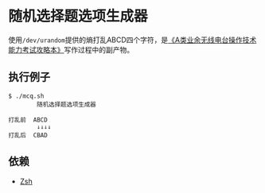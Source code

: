 # 随机选择题选项生成器

使用`/dev/urandom`提供的熵打乱ABCD四个字符，是[《A类业余无线电台操作技术能力考试攻略本》](https://github.com/mike2718/ham)写作过程中的副产物。

## 执行例子

```
$ ./mcq.sh
        随机选择题选项生成器

打乱前  ABCD
        ↓↓↓↓
打乱后  CBAD
```

## 依赖

- [Zsh](https://www.zsh.org/)

